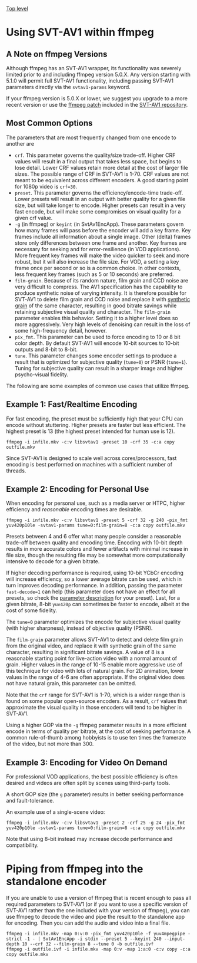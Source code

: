 [Top level](../README.md)

# Using SVT-AV1 within ffmpeg

## A Note on ffmpeg Versions

Although ffmpeg has an SVT-AV1 wrapper, its functionality was severely limited
prior to and including ffmpeg version 5.0.X. Any version starting with 5.1.0 will
permit full SVT-AV1 functionality, including passing SVT-AV1 parameters directly
via the `svtav1-params` keyword.

If your ffmpeg version is 5.0.X or lower, we suggest you upgrade to a more recent version or
use the [ffmpeg patch](../ffmpeg_plugin/README.md) included in the [SVT-AV1 repository](https://gitlab.com/AOMediaCodec/SVT-AV1/-/tree/master/ffmpeg_plugin).

## Most Common Options

The parameters that are most frequently changed from one encode to another are

* `crf`. This parameter governs the quality/size trade-off. Higher CRF values will
  result in a final output that takes less space, but begins to lose detail. Lower CRF
  values retain more detail at the cost of larger file sizes. The possible range of CRF
  in SVT-AV1 is 1-70. CRF values are not meant to be equivalent across different
  encoders. A good starting point for 1080p video is `crf=30`.
* `preset`. This parameter governs the efficiency/encode-time trade-off. Lower
  presets will result in an output with better quality for a given file size, but
  will take longer to encode. Higher presets can result in a very fast encode,
  but will make some compromises on visual quality for a given crf value.
* `-g` (in ffmpeg) or `keyint` (in SvtAv1EncApp). These parameters govern how
  many frames will pass before the encoder will add a key frame. Key frames include
  all information about a single image. Other (delta) frames store only
  differences between one frame and another. Key frames are necessary for seeking
  and for error-resilience (in VOD applications). More frequent key frames will
  make the video quicker to seek and more robust, but it will also increase the
  file size. For VOD, a setting a key frame once per second or so is a common
  choice. In other contexts, less frequent key frames (such as 5 or 10 seconds)
  are preferred.
* `film-grain`. Because of its random nature, film grain and CCD noise are
  very difficult to compress. The AV1 specification has the
  capability to produce synthetic noise of varying intensity. It is therefore
  possible for SVT-AV1 to delete film grain and CCD noise and replace it with
  [synthetic grain](Appendix-Film-Grain-Synthesis.md) of the same character, resulting in good bitrate savings while
  retaining subjective visual quality and character. The `film-grain` parameter enables this
  behavior. Setting it to a higher level does so more aggressively. Very high
  levels of denoising can result in the loss of some high-frequency detail, however.
* `pix_fmt`. This parameter can be used to force encoding to 10 or 8 bit color depth. By default
  SVT-AV1 will encode 10-bit sources to 10-bit outputs and 8-bit to 8-bit.
* `tune`. This parameter changes some encoder settings to produce a result
  that is optimized for subjective quality (`tune=0`) or PSNR (`tune=1`). Tuning
  for subjective quality can result in a sharper image and higher psycho-visual fidelity.

The following are some examples of common use cases that utilize ffmpeg.

## Example 1: Fast/Realtime Encoding

For fast encoding, the preset must be sufficiently high that your CPU can
encode without stuttering. Higher presets are faster but less efficient. The
highest preset is 13 (the highest preset intended for human use is 12).

    ffmpeg -i infile.mkv -c:v libsvtav1 -preset 10 -crf 35 -c:a copy outfile.mkv

Since SVT-AV1 is designed to scale well across cores/processors, fast encoding is
best performed on machines with a sufficient number of threads.

## Example 2: Encoding for Personal Use

When encoding for personal use, such as a media server or HTPC, higher efficiency
and *reasonable* encoding times are desirable.

    ffmpeg -i infile.mkv -c:v libsvtav1 -preset 5 -crf 32 -g 240 -pix_fmt yuv420p10le -svtav1-params tune=0:film-grain=8 -c:a copy outfile.mkv

Presets between 4 and 6 offer what many people consider a reasonable trade-off
between quality and encoding time. Encoding with 10-bit depth results in more
accurate colors and fewer artifacts with minimal increase in file size, though the
resulting file may be somewhat more computationally intensive to decode for a given
bitrate.

If higher decoding performance is required, using 10-bit YCbCr encoding will
increase efficiency, so a lower average bitrate can be used, which in turn
improves decoding performance. In addition, passing the parameter
`fast-decode=1` can help (this parameter does not have an effect for all
presets, so check the [parameter description](Parameters.md) for your preset).
Last, for a given bitrate, 8-bit `yuv420p` can sometimes be faster to encode,
albeit at the cost of some fidelity.

The `tune=0` parameter optimizes the encode for subjective visual quality (with higher sharpness),
instead of objective quality (PSNR).

The `film-grain` parameter allows SVT-AV1 to detect and delete film grain from the original video,
and replace it with synthetic grain of the same character, resulting in significant bitrate savings. A
value of 8 is a reasonable starting point for live-action video with a normal amount of grain. Higher
values in the range of 10-15 enable more aggressive use of this technique for video with lots of natural
grain. For 2D animation, lower values in the range of 4-6 are often appropriate. If the original
video does not have natural grain, this parameter can be omitted.

Note that the `crf` range for SVT-AV1 is 1-70, which is a wider range than is found on some popular
open-source encoders. As a result, `crf` values that approximate the visual quality in those encoders
will tend to be higher in SVT-AV1.

Using a higher GOP via the `-g` ffmpeg parameter results in a more efficient
encode in terms of quality per bitrate, at the cost of seeking performance. A
common rule-of-thumb among hobbyists is to use ten times the framerate of the
video, but not more than 300.

## Example 3: Encoding for Video On Demand

For professional VOD applications, the best possible efficiency is often
desired and videos are often split by scenes using third-party tools.

A short GOP size (the `g` parameter) results in better seeking performance and fault-tolerance.

An example use of a single-scene video:

    ffmpeg -i infile.mkv -c:v libsvtav1 -preset 2 -crf 25 -g 24 -pix_fmt yuv420p10le -svtav1-params tune=0:film-grain=8 -c:a copy outfile.mkv

Note that using 8-bit instead may increase decode performance and compatibility.

# Piping from ffmpeg into the standalone encoder

If you are unable to use a version of ffmpeg that is recent enough to pass all required parameters
to SVT-AV1 (or if you want to use a specific version of SVT-AV1 rather than the one included with your version
of ffmpeg), you can use ffmpeg to decode the video and pipe the result to the standalone app
for encoding. Then you can add the audio and video into a final file.

    ffmpeg -i infile.mkv -map 0:v:0 -pix_fmt yuv420p10le -f yuv4mpegpipe -strict -1 - | SvtAv1EncApp -i stdin --preset 5 --keyint 240 --input-depth 10 --crf 32 --film-grain 8 --tune 0 -b outfile.ivf
    ffmpeg -i outfile.ivf -i infile.mkv -map 0:v -map 1:a:0 -c:v copy -c:a copy outfile.mkv

